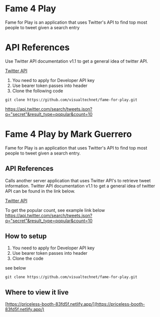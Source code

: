 # Fame 4 Play

Fame for Play is an application that uses Twitter's API to find top most people to tweet given a search entry

# API References
Use Twitter API documentation v1.1 to get a general idea of twitter API.

[Twitter API](https://developer.twitter.com/en/docs/twitter-api/v1)

1. You need to apply for Developer API key
2. Use bearer token passes into header
3. Clone the following code

`
git clone https://github.com/visualtechnet/fame-for-play.git
`

https://api.twitter.com/search/tweets.json?q="secret"&result_type=popular&count=10
# Fame 4 Play by Mark Guerrero

Fame for Play is an application that uses Twitter's API to find top most people to tweet given a search entry.

## API References
Calls another server application that uses Twitter API's to retrieve tweet information. Twitter API documentation v1.1 to get a general idea of twitter API can be found in the link below.

[Twitter API](https://developer.twitter.com/en/docs/twitter-api/v1)

To get the popular count, see example link below
https://api.twitter.com/search/tweets.json?q="secret"&result_type=popular&count=10


## How to setup

1. You need to apply for Developer API key
2. Use bearer token passes into header
3. Clone the code

see below

`
git clone https://github.com/visualtechnet/fame-for-play.git
`

## Where to view it live
[https://priceless-booth-83fd5f.netlify.app/](https://priceless-booth-83fd5f.netlify.app/)

